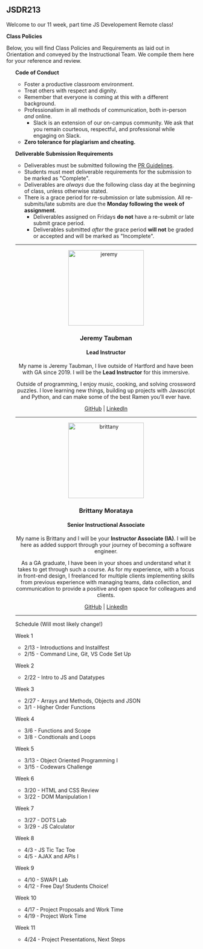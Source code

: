 ## JSDR213


Welcome to our 11 week, part time JS Developement Remote class!


<strong>Class Policies</strong>

Below, you will find Class Policies and Requirements as laid out in Orientation and conveyed by the Instructional Team.  We compile them here for your reference and review.

</p>

<ul type="none">

<strong>Code of Conduct</strong>

<ul>
  <li>Foster a productive classroom environment.</li>
  <li>Treat others with respect and dignity.</li>
  <li>Remember that everyone is coming at this with a different background.</li>
  <li>Professionalism in all methods of communication, both in-person <i>and</i> online.
    <ul>
      <li>Slack is an extension of our on-campus community. We ask that you remain courteous, respectful, and professional while engaging on Slack.</li>
    </ul>
  </li>
  <li><b>Zero tolerance for plagiarism and cheating.</b></li>
</ul>



<strong>Deliverable Submission Requirements</strong>

<ul>
  <li>Deliverables must be submitted following the <a href="https://github.com/SEIR-123/template_pull_request">PR Guidelines</a>.</li>
  <li>Students must meet deliverable requirements for the submission to be marked as "Complete".</li>
  <li>Deliverables are <i>always</i> due the following class day at the beginning of class, unless otherwise stated.</li>
  <li>There is a grace period for re-submission or late submission.  All re-submits/late submits are due the <b>Monday following the week of assignment</b>.
    <ul>
      <li>Deliverables assigned on Fridays <b>do not</b> have a re-submit <i>or</i> late submit grace period.</li>
      <li>Deliverables submitted <i>after</i> the grace period <b>will not</b> be graded or accepted and will be marked as "Incomplete".</li>
    </ul>
  </li>
</ul>




____

<div align="center">
  <img width="200px" src="https://i.imgur.com/xDwQZ7E.png" alt="jeremy">
  <h3>Jeremy Taubman</h3>
  <h4>Lead Instructor</h4>
  <p>My name is Jeremy Taubman, I live outside of Hartford and have been with GA since 2019. I will be the <b>Lead Instructor</b> for this immersive.</p>
  <p>Outside of programming, I enjoy music, cooking, and solving crossword puzzles. I love learning new things, building up projects with Javascript and Python, and can make some of the best Ramen you’ll ever have.</p>
  <span><a href="https://github.com/taubman33">GitHub</a> | <a href="https://www.linkedin.com/in/jeremy-taubman/">LinkedIn</a></span>
  <br>
</div>

____

<div align="center">
  <img width="200px" src="https://i.imgur.com/TkTJmAs.png" alt="brittany">
  <h3>Brittany Morataya</h3>
  <h4>Senior Instructional Associate</h4>
  <p>My name is Brittany and I will be your <b>Instructor Associate (IA)</b>. I will be here as added support through your journey of becoming a software engineer.</p>
  <p>As a GA graduate, I have been in your shoes and understand what it takes to get through such a course. As for my experience, with a focus in front-end design, I freelanced for multiple clients implementing skills from previous experience with managing teams, data collection, and communication to provide a positive and open space for colleagues and clients.</p>
  <span><a href="https://github.com/bmorataya3">GitHub</a> | <a href="https://www.linkedin.com/in/brittany-morataya/">LinkedIn</a></span>
  <br>
</div>

____

Schedule (Will most likely change!)

Week 1 
 - 2/13 - Introductions and Installfest
 - 2/15 - Command Line, Git, VS Code Set Up

Week 2 
 - 2/22 - Intro to JS and Datatypes
  

Week 3
  - 2/27 - Arrays and Methods, Objects and JSON
  - 3/1 - Higher Order Functions

  
Week 4
  - 3/6 - Functions and Scope
  - 3/8 - Condtionals and Loops
  
Week 5
  - 3/13 - Object Oriented Programming I
  - 3/15 - Codewars Challenge 
  
Week 6
  - 3/20 - HTML and CSS Review
  - 3/22 - DOM Manipulation I
 
  
Week 7 
   - 3/27 - DOTS Lab
   - 3/29 - JS Calculator 
   
Week 8
   - 4/3 - JS Tic Tac Toe
   - 4/5 - AJAX and APIs I
  

Week 9
   - 4/10 - SWAPI Lab
   - 4/12 - Free Day! Students Choice!
  
  
 
Week 10
   - 4/17 - Project Proposals and Work Time
   - 4/19 - Project Work Time
   
  
Week 11
   - 4/24 - Project Presentations, Next Steps

